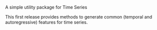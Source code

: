 A simple utility package for Time Series

This first release provides methods to generate common (temporal and autoregressive) features for time series.

